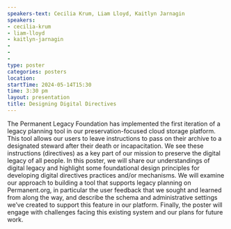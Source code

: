 ```yaml
---
speakers-text: Cecilia Krum, Liam Lloyd, Kaitlyn Jarnagin
speakers:
- cecilia-krum
- liam-lloyd
- kaitlyn-jarnagin
-
-
-
type: poster
categories: posters
location:
startTime: 2024-05-14T15:30
time: 3:30 pm
layout: presentation
title: Designing Digital Directives
---
```

The Permanent Legacy Foundation has implemented the first iteration of a legacy planning tool in our preservation-focused cloud storage platform. This tool allows our users to leave instructions to pass on their archive to a designated steward after their death or incapacitation. We see these instructions (directives) as a key part of our mission to preserve the digital legacy of all people. In this poster, we will share our understandings of digital legacy and highlight some foundational design principles for developing digital directives practices and/or mechanisms. We will examine our approach to building a tool that supports legacy planning on Permanent.org, in particular the user feedback that we sought and learned from along the way, and describe the schema and administrative settings we’ve created to support this feature in our platform. Finally, the poster will engage with challenges facing this existing system and our plans for future work.

